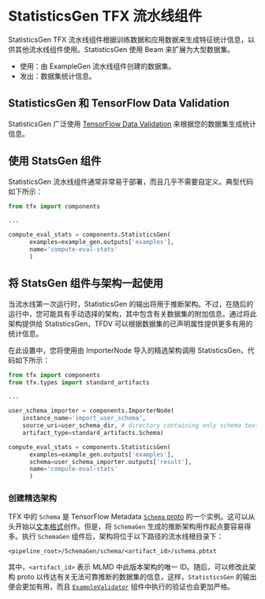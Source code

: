 # StatisticsGen TFX 流水线组件

StatisticsGen TFX 流水线组件根据训练数据和应用数据来生成特征统计信息，以供其他流水线组件使用。StatisticsGen 使用 Beam 来扩展为大型数据集。

- 使用：由 ExampleGen 流水线组件创建的数据集。
- 发出：数据集统计信息。

## StatisticsGen 和 TensorFlow Data Validation

StatisticsGen 广泛使用 [TensorFlow Data Validation](tfdv.md) 来根据您的数据集生成统计信息。

## 使用 StatsGen 组件

StatisticsGen 流水线组件通常非常易于部署，而且几乎不需要自定义。典型代码如下所示：

```python
from tfx import components

...

compute_eval_stats = components.StatisticsGen(
      examples=example_gen.outputs['examples'],
      name='compute-eval-stats'
      )
```

## 将 StatsGen 组件与架构一起使用

当流水线第一次运行时，StatisticsGen 的输出将用于推断架构。不过，在随后的运行中，您可能具有手动选择的架构，其中包含有关数据集的附加信息。通过将此架构提供给 StatisticsGen，TFDV 可以根据数据集的已声明属性提供更多有用的统计信息。

在此设置中，您将使用由 ImporterNode 导入的精选架构调用 StatisticsGen，代码如下所示：

```python
from tfx import components
from tfx.types import standard_artifacts

...

user_schema_importer = components.ImporterNode(
    instance_name='import_user_schema',
    source_uri=user_schema_dir, # directory containing only schema text proto
    artifact_type=standard_artifacts.Schema)

compute_eval_stats = components.StatisticsGen(
      examples=example_gen.outputs['examples'],
      schema=user_schema_importer.outputs['result'],
      name='compute-eval-stats'
      )
```

### 创建精选架构

TFX 中的 `Schema` 是 TensorFlow Metadata <a href="https://github.com/tensorflow/metadata/blob/master/tensorflow_metadata/proto/v0/schema.proto" data-md-type="link">`Schema` proto</a> 的一个实例。这可以从头开始以[文本格式](https://googleapis.dev/python/protobuf/latest/google/protobuf/text_format.html)创作。但是，将 `SchemaGen` 生成的推断架构用作起点要容易得多。执行 `SchemaGen` 组件后，架构将位于以下路径的流水线根目录下：

```
<pipeline_root>/SchemaGen/schema/<artifact_id>/schema.pbtxt
```

其中，`<artifact_id>` 表示 MLMD 中此版本架构的唯一 ID。随后，可以修改此架构 proto 以传达有关无法可靠推断的数据集的信息，这样，`StatisticsGen` 的输出便会更加有用，而且 [`ExampleValidator`](https://www.tensorflow.org/tfx/guide/exampleval) 组件中执行的验证也会更加严格。
